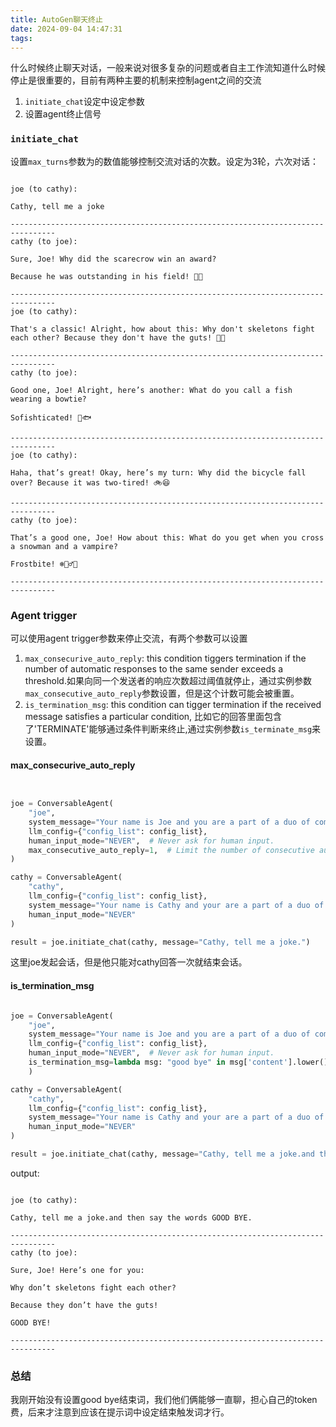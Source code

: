 ```yaml
---
title: AutoGen聊天终止
date: 2024-09-04 14:47:31
tags:
---
```


什么时候终止聊天对话，一般来说对很多复杂的问题或者自主工作流知道什么时候停止是很重要的，目前有两种主要的机制来控制agent之间的交流
1. `initiate_chat`设定中设定参数
2. 设置agent终止信号

### `initiate_chat`
设置`max_turns`参数为的数值能够控制交流对话的次数。设定为3轮，六次对话：

```shell

joe (to cathy):

Cathy, tell me a joke

--------------------------------------------------------------------------------
cathy (to joe):

Sure, Joe! Why did the scarecrow win an award?  

Because he was outstanding in his field! 🌾😄

--------------------------------------------------------------------------------
joe (to cathy):

That's a classic! Alright, how about this: Why don't skeletons fight each other? Because they don't have the guts! 🦴🤣

--------------------------------------------------------------------------------
cathy (to joe):

Good one, Joe! Alright, here’s another: What do you call a fish wearing a bowtie? 

Sofishticated! 🎩🐟

--------------------------------------------------------------------------------
joe (to cathy):

Haha, that’s great! Okay, here’s my turn: Why did the bicycle fall over? Because it was two-tired! 🚲😆

--------------------------------------------------------------------------------
cathy (to joe):

That’s a good one, Joe! How about this: What do you get when you cross a snowman and a vampire? 

Frostbite! ❄️🧛‍♂️😄

--------------------------------------------------------------------------------

```

### Agent trigger

可以使用agent trigger参数来停止交流，有两个参数可以设置
1. `max_consecurive_auto_reply`: this condition tiggers termination if the number of automatic responses to the same sender exceeds a threshold.如果向同一个发送者的响应次数超过阈值就停止，通过实例参数`max_consecutive_auto_reply`参数设置，但是这个计数可能会被重置。
2. `is_termination_msg`: this condition can tigger termination if the received message satisfies a particular condition, 比如它的回答里面包含了'TERMINATE'能够通过条件判断来终止,通过实例参数`is_terminate_msg`来设置。

#### max_consecurive_auto_reply
```python


joe = ConversableAgent(
    "joe",
    system_message="Your name is Joe and you are a part of a duo of comedians.",
    llm_config={"config_list": config_list},
    human_input_mode="NEVER",  # Never ask for human input.
    max_consecutive_auto_reply=1,  # Limit the number of consecutive auto-replies.
)

cathy = ConversableAgent(
    "cathy",
    llm_config={"config_list": config_list},
    system_message="Your name is Cathy and your are a part of a duo of comedians.",
    human_input_mode="NEVER"
)

result = joe.initiate_chat(cathy, message="Cathy, tell me a joke.")

```
这里joe发起会话，但是他只能对cathy回答一次就结束会话。



#### is_termination_msg


```python

joe = ConversableAgent(
    "joe",
    system_message="Your name is Joe and you are a part of a duo of comedians.",
    llm_config={"config_list": config_list},
    human_input_mode="NEVER",  # Never ask for human input.
    is_termination_msg=lambda msg: "good bye" in msg['content'].lower()
    )

cathy = ConversableAgent(
    "cathy",
    llm_config={"config_list": config_list},
    system_message="Your name is Cathy and your are a part of a duo of comedians.",
    human_input_mode="NEVER"
)

result = joe.initiate_chat(cathy, message="Cathy, tell me a joke.and then say the words GOOD BYE.")

```
output: 
```shell

joe (to cathy):

Cathy, tell me a joke.and then say the words GOOD BYE.

--------------------------------------------------------------------------------
cathy (to joe):

Sure, Joe! Here’s one for you: 

Why don’t skeletons fight each other? 

Because they don’t have the guts!

GOOD BYE!

--------------------------------------------------------------------------------

```

### 总结
我刚开始没有设置good bye结束词，我们他们俩能够一直聊，担心自己的token费，后来才注意到应该在提示词中设定结束触发词才行。
